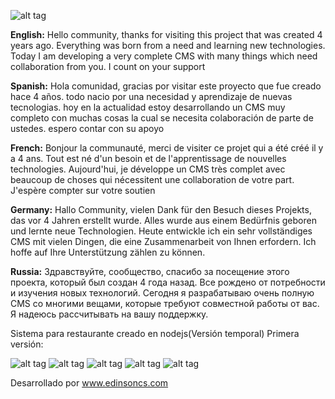 
![alt tag](https://edinsoncs.com/wp-content/uploads/2019/10/erestaurant_new.png)

**English:**
Hello community, thanks for visiting this project that was created 4 years ago. Everything was born from a need and learning new technologies. Today I am developing a very complete CMS with many things which need collaboration from you. I count on your support

**Spanish:**
Hola comunidad, gracias por visitar este proyecto que fue creado hace 4 años. todo nacio por una necesidad y aprendizaje de nuevas tecnologias. hoy en la actualidad estoy desarrollando un CMS muy completo con muchas cosas la cual se necesita colaboración de parte de ustedes. espero contar con su apoyo

**French:**
Bonjour la communauté, merci de visiter ce projet qui a été créé il y a 4 ans. Tout est né d'un besoin et de l'apprentissage de nouvelles technologies. Aujourd'hui, je développe un CMS très complet avec beaucoup de choses qui nécessitent une collaboration de votre part. J'espère compter sur votre soutien

**Germany:**
Hallo Community, vielen Dank für den Besuch dieses Projekts, das vor 4 Jahren erstellt wurde. Alles wurde aus einem Bedürfnis geboren und lernte neue Technologien. Heute entwickle ich ein sehr vollständiges CMS mit vielen Dingen, die eine Zusammenarbeit von Ihnen erfordern. Ich hoffe auf Ihre Unterstützung zählen zu können.

**Russia:**
Здравствуйте, сообщество, спасибо за посещение этого проекта, который был создан 4 года назад. Все рождено от потребности и изучения новых технологий. Сегодня я разрабатываю очень полную CMS со многими вещами, которые требуют совместной работы от вас. Я надеюсь рассчитывать на вашу поддержку.


Sistema para restaurante creado en nodejs(Versión temporal)
Primera versión:

![alt tag](https://edinsoncs.com/wp-content/uploads/2019/10/Captura-de-pantalla-2019-10-14-a-las-06.22.06.png)
![alt tag](https://edinsoncs.com/wp-content/uploads/2019/10/Captura-de-pantalla-2019-10-14-a-las-06.22.19.png)
![alt tag](https://edinsoncs.com/wp-content/uploads/2019/10/Captura-de-pantalla-2019-10-14-a-las-06.22.28.png)
![alt tag](https://edinsoncs.com/wp-content/uploads/2019/10/Captura-de-pantalla-2019-10-14-a-las-06.22.42.png)
![alt tag](https://edinsoncs.com/wp-content/uploads/2019/10/Captura-de-pantalla-2019-10-14-a-las-06.22.48.png)



Desarrollado por www.edinsoncs.com

